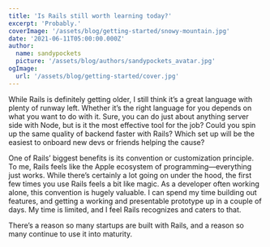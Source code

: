 ```yaml
---
title: 'Is Rails still worth learning today?'
excerpt: 'Probably.'
coverImage: '/assets/blog/getting-started/snowy-mountain.jpg'
date: '2021-06-11T05:00:00.000Z'
author:
  name: sandypockets
  picture: '/assets/blog/authors/sandypockets_avatar.jpg'
ogImage:
  url: '/assets/blog/getting-started/cover.jpg'
---
```


While Rails is definitely getting older, I still think it’s a great language with plenty of runway left. Whether it’s the right language for you depends on what you want to do with it. Sure, you can do just about anything server side with Node, but is it the most effective tool for the job? Could you spin up the same quality of backend faster with Rails? Which set up will be the easiest to onboard new devs or friends helping the cause?

One of Rails’ biggest benefits is its convention or customization principle. To me, Rails feels like the Apple ecosystem of programming—everything just works. While there’s certainly a lot going on under the hood, the first few times you use Rails feels a bit like magic. As a developer often working alone, this convention is hugely valuable. I can spend my time building out features, and getting a working and presentable prototype up in a couple of days. My time is limited, and I feel Rails recognizes and caters to that.

There’s a reason so many startups are built with Rails, and a reason so many continue to use it into maturity.